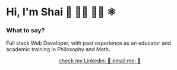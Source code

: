 # Hi, I'm Shai 👋 👨‍💻 👨‍🏫 ⚛️ 

### What to say?
<p>Full stack Web Developer, with past experience as an educator and academic training in Philosophy and Math.</p>

  <div align="center">
    <a href="https://www.linkedin.com/in/shai-gilboa/" title="Check my Linkedin">
    check my Linkedin: 💼
    </a>
    <a class="mailto" href="mailto:shizel@gmail.com" " title="send me an email!">email me: 📧</a>
    <!-- <a href="https://twitter.com/GilboaShai" title="I'm trying out twitter">
      🐦
    </a> -->
  </div>
